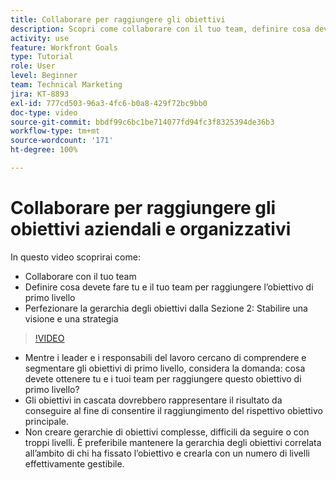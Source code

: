 ```yaml
---
title: Collaborare per raggiungere gli obiettivi
description: Scopri come collaborare con il tuo team, definire cosa devovete fare tu e il tuo team per raggiungere l’obiettivo di primo livello e perfezionare la gerarchia degli obiettivi.
activity: use
feature: Workfront Goals
type: Tutorial
role: User
level: Beginner
team: Technical Marketing
jira: KT-8893
exl-id: 777cd503-96a3-4fc6-b0a8-429f72bc9bb0
doc-type: video
source-git-commit: bbdf99c6bc1be714077fd94fc3f8325394de36b3
workflow-type: tm+mt
source-wordcount: '171'
ht-degree: 100%

---
```


# Collaborare per raggiungere gli obiettivi aziendali e organizzativi

In questo video scoprirai come:

* Collaborare con il tuo team
* Definire cosa devete fare tu e il tuo team per raggiungere l’obiettivo di primo livello
* Perfezionare la gerarchia degli obiettivi dalla Sezione 2: Stabilire una visione e una strategia

>[!VIDEO](https://video.tv.adobe.com/v/3416016/?quality=12&learn=on&enablevpops=1&captions=ita)

<!--
Pro-tips graphic
-->

* Mentre i leader e i responsabili del lavoro cercano di comprendere e segmentare gli obiettivi di primo livello, considera la domanda: cosa devete ottenere tu e i tuoi team per raggiungere questo obiettivo di primo livello?
* Gli obiettivi in cascata dovrebbero rappresentare il risultato da conseguire al fine di consentire il raggiungimento del rispettivo obiettivo principale.
* Non creare gerarchie di obiettivi complesse, difficili da seguire o con troppi livelli. È preferibile mantenere la gerarchia degli obiettivi correlata all’ambito di chi ha fissato l’obiettivo e crearla con un numero di livelli effettivamente gestibile.
